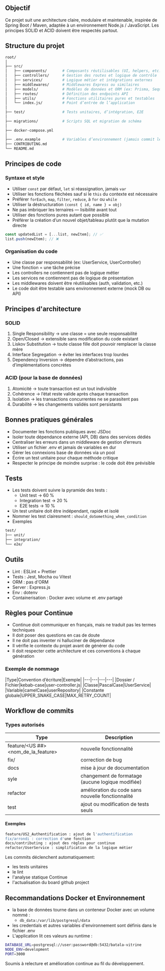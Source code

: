 ## Objectif

Ce projet suit une architecture claire, modulaire et maintenable, inspirée de Spring Boot / Maven, adaptée à un environnement Node.js / JavaScript.
Les principes SOLID et ACID doivent être respectés partout.

## Structure du projet

```bash
root/
│
├── src/
│   ├── components/       # Composants réutilisables (UI, helpers, etc.)
│   ├── controllers/      # Gestion des routes et logique de contrôle
│   ├── services/         # Logique métier et intégrations externes
│   ├── middlewares/      # Middlewares Express ou similaires
│   ├── models/           # Modèles de données et ORM (ex: Prisma, Sequelize)
│   ├── routes/           # Définition des endpoints API
│   ├── utils/            # Fonctions utilitaires pures et testables
│   └── index.js/         # Point d’entrée de l’application
│
├── test/                 # Tests unitaires, d’intégration, E2E
│
├── migrations/           # Scripts SQL et migration de schéma
│
├── docker-compose.yml
│
├── .env.example          # Variables d’environnement (jamais commit le vrai .env)
├── CONTRIBUTING.md
└── README.md
```

## Principes de code

### Syntaxe et style
* Utiliser `const` par défaut, `let` si réassignation, jamais `var`
* Utiliser les fonctions fléchées sauf si le `this` du contexte est nécessaire
* Préférer `forEach`, `map`, `filter`, `reduce`, à `for` ou `while`
* Utiliser la déstructuration `(const { id, name } = obj)`
* Ne pas imbriquer les ternaires — lisibilité avant tout
* Utiliser des fonctions pures autant que possible
* Préférer la création d’un nouvel objet/tableau plutôt que la mutation directe

```js
const updatedList = [...list, newItem]; // ✅
list.push(newItem); // ❌
```

### Organisation du code
* Une classe par responsabilité (ex: UserService, UserController)
* Une fonction = une tâche précise
* Les controllers ne contiennent pas de logique métier
* Les services ne contiennent pas de logique de présentation
* Les middlewares doivent être réutilisables (auth, validation, etc.)
* Le code doit être testable sans environnement externe (mock DB ou API)

## Principes d'architecture

### SOLID
1. Single Responsibility → une classe = une seule responsabilité
2. Open/Closed → extensible sans modification du code existant
3. Liskov Substitution → toute classe fille doit pouvoir remplacer la classe mère
4. Interface Segregation → éviter les interfaces trop lourdes
5. Dependency Inversion → dépendre d’abstractions, pas d’implémentations concrètes

### ACID (pour la base de données)
1. Atomicité → toute transaction est un tout indivisible
2. Cohérence → l’état reste valide après chaque transaction
3. Isolation → les transactions concurrentes ne se parasitent pas
4. Durabilité → les changements validés sont persistants

## Bonnes pratiques générales
* Documenter les fonctions publiques avec JSDoc
* Isoler toute dépendance externe (API, DB) dans des services dédiés
* Centraliser les erreurs dans un middleware de gestion d’erreurs
* Utiliser un fichier .env et jamais de variables en dur
* Gérer les connexions base de données via un pool
* Écrire un test unitaire pour chaque méthode critique
* Respecter le principe de moindre surprise : le code doit être prévisible

## Tests
* Les tests doivent suivre la pyramide des tests :
  * Unit test -> 60 %
  * Integration test -> 20 %
  * E2E tests -> 10 %
* Un test unitaire doit être indépendant, rapide et isolé
* Nommer les test clairesment : `should_doSomething_when_condition`
* Exemples
```bash
test/
├── unit/
├── integration/
└── e2e/
```

## Outils
* Lint : ESLint + Prettier
* Tests : Jest, Mocha ou Vitest
* ORM : pas d'ORM
* Server : Express.js
* Env : dotenv
* Containerisation : Docker avec volume et .env partagé

## Règles pour Continue
* Continue doit communiquer en français, mais ne traduit pas les termes techniques
* Il doit poser des questions en cas de doute
* Il ne doit pas inventer ni halluciner de dépendance
* Il vérifie le contexte du projet avant de générer du code
* Il doit respecter cette architecture et ces conventions à chaque génération

### Exemple de nommage
|Type|Convention d’écriture|Exemple|
|---|---|---|---|
|Dossier / Fichier|kebab-case|user-controller.js|
|Classe|PascalCase|UserService|
|Variable|camelCase|userRepository|
|Constante globale|UPPER_SNAKE_CASE|MAX_RETRY_COUNT|

## Workflow de commits

### Types autorisés

|Type|Description|
|---|---|
|feature/<US ##><nom_de_la_feature>| nouvelle fonctionnalité|
|fix/<nom>| correction de bug|
|docs|mise à jour de documentation|
|syle|changement de formatage (aucune logique modifiée)|
|refactor|amélioration du code sans nouvelle fonctionnalité|
|test| ajout ou modification de tests seuls|

#### Exemples
```bash
feature/US2_Authentification : ajout de l'authentification
fix/arrondi : correction d'une fonction
docs/contributing : ajout des règles pour continue
refactor/UserService : simplification de la logique métier
```

Les commits déclenchent automatiquement:
* les tests unitaires
* le lint
* l'analyse statique Continue
* l'actualisation du board github project

## Recommandations Docker et Environnement
* la base de données tourne dans un conteneur Docker avec un volume nommé :
  * `db_data:/var/lib/postgresql/data`
* les credentials et autres variables d'environnement sont définis dans le fichier .env
* L'application lit ces valeurs au runtime :
```bash
DATABASE_URL=postgresql://user:password@db:5432/batala-vitrine
NODE_ENV=development
PORT=3000
```

Soumis à relecture et amélioration continue au fil du développement. 
